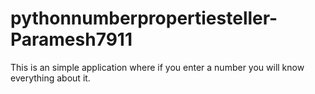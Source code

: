 # pythonnumberpropertiesteller-Paramesh7911
This is an simple application where if you enter a number you will know everything about it.

